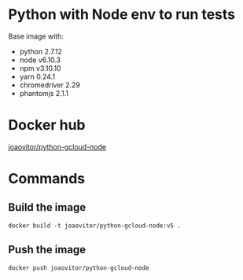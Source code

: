 # Python with Node env to run tests

Base image with:
- python 2.7.12
- node v6.10.3
- npm v3.10.10
- yarn 0.24.1
- chromedriver 2.29
- phantomjs 2.1.1

# Docker hub

[joaovitor/python-gcloud-node](https://hub.docker.com/r/joaovitor/python-gcloud-node/)

# Commands


## Build the image
```
docker build -t joaovitor/python-gcloud-node:v5 .
```

## Push the image

```
docker push joaovitor/python-gcloud-node
```
